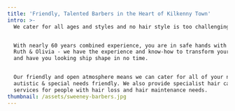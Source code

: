 ```yaml
---
title: 'Friendly, Talented Barbers in the Heart of Kilkenny Town'
intro: >-
  We cater for all ages and styles and no hair style is too challenging for us.


  With nearly 60 years combined experience, you are in safe hands with Sandra,
  Ruth & Olivia - we have the experience and know-how to transform your image
  and have you looking ship shape in no time.


  Our friendly and open atmosphere means we can cater for all of your needs -
  autistic & special needs friendly. We also provide specialist hair care
  services for people with hair loss and hair maintenance needs.
thumbnail: /assets/sweeney-barbers.jpg
---
```


